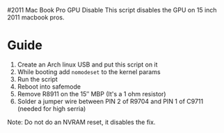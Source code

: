 #2011 Mac Book Pro GPU Disable
This script disables the GPU on 15 inch 2011 macbook pros. 

# Guide

1) Create an Arch linux USB and put this script on it
2) While booting add `nomodeset` to the kernel params
3) Run the script
4) Reboot into safemode
5) Remove R8911 on the 15″ MBP (It's a 1 ohm resistor) 
6) Solder a jumper wire between PIN 2 of R9704 and PIN 1 of C9711 (needed for high serria)

Note: Do not do an NVRAM reset, it disables the fix.
